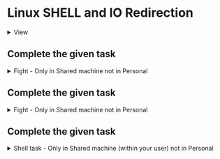 # Linux SHELL and IO Redirection

<details>
<summary>View</summary>

```bash
1. Filter all the lines having the keyword "bash" in the file `/etc/passwd`.
2. Make sure all filtered lines are stored in your home directory with the name `bash.txt`.
3. Ensure only the 4th line of the filtered output is stored in `/tmp/<yourname>.txt`.
4. Count the number of characters in `bash.txt` (from step 2).
5. Verify all the steps.
```

</details>

## Complete the given task  

<details>
<summary>Fight - Only in Shared machine not in Personal</summary> 

```bash
1. run any single command which must generate more than 10 and less 20 lines of output.
2.  apply some command which can convert output of previous command in Capital letters
3. Store all string output in a file called  stringout1.txt in your home directory
4. If your command is having Non string output store them in file nonstr1.txt in your home directory 
```

</details>


## Complete the given task  

<details>
<summary>Fight - Only in Shared machine not in Personal</summary> 

```bash
1. run any single command which must generate more than 10 and less 20 lines of output.
2.  apply some command which can convert output of previous command in Capital letters
3. Store all string output in a file called  stringout1.txt in your home directory
4. If your command is having Non string output store them in file nonstr1.txt in your home directory 
```

</details>


## Complete the given task  

<details>
<summary>Shell task - Only in Shared machine (within your user) not in Personal</summary> 

```bash
1. Create a variable called x=1001 which value you can check using echo command.
2. make sure this variable is avaiable even after reboot of your machine 
3. create a permanent alias by the name of get4line which can print only 4th line of cal command ouput 
4. check total how many alias you can see and store total number in a file alnum.txt in your home directory 
5. adjust some setting for your user only which can change given things
 i) your history must be stored in your current homedirectory under the hidden  file 
 .myhist.txt
 ii) your PATH variable must include a folder mycommands which must be present in your home directory.
 iii) your history size must be 3003 
 iv) all above shell changes must be persistent 
```

</details>